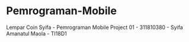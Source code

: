 # Pemrograman-Mobile
Lempar Coin Syifa - Pemrograman Mobile Project 01 - 311810380 - Syifa Amanatul Maola - TI18D1
